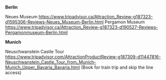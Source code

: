 **Berlin**

Neues Museum
https://www.tripadvisor.ca/Attraction_Review-g187323-d1595306-Reviews-Neues_Museum-Berlin.html
Pergamon Museum
https://www.tripadvisor.ca/Attraction_Review-g187323-d190527-Reviews-Pergamonmuseum-Berlin.html


**Munich**

Neuschwanstein Castle Tour
https://www.tripadvisor.com/AttractionProductReview-g187309-d11447816-Neuschwanstein_Castle_Tour_from_Munich-Munich_Upper_Bavaria_Bavaria.html
(Book for train trip and skip the line access)